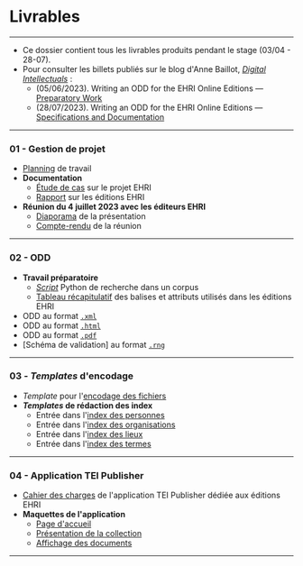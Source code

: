 # Livrables

----------

* Ce dossier contient tous les livrables produits pendant le stage (03/04 - 28-07).
* Pour consulter les billets publiés sur le blog d'Anne Baillot, [_Digital Intellectuals_](https://digitalintellectuals.hypotheses.org/) :
    * (05/06/2023). Writing an ODD for the EHRI Online Editions — [Preparatory Work](https://digitalintellectuals.hypotheses.org/4765)
    * (28/07/2023). Writing an ODD for the EHRI Online Editions — [Specifications and Documentation](https://digitalintellectuals.hypotheses.org/5034)

----------

### 01 - Gestion de projet

* [Planning](https://github.com/SarahBeniere/TNAH_Memoire-2023-BENIERE/tree/main/Livrables/01-Gestion_Projet/Planning.pdf) de travail
* **Documentation**
    * [Étude de cas](https://github.com/SarahBeniere/TNAH_Memoire-2023-BENIERE/tree/main/Livrables/01-Gestion_Projet/CS_Projet-EHRI.pdf) sur le projet EHRI
    * [Rapport](https://github.com/SarahBeniere/TNAH_Memoire-2023-BENIERE/tree/main/Livrables/01-Gestion_Projet/Rapport-EHRI.pdf) sur les éditions EHRI
* **Réunion du 4 juillet 2023 avec les éditeurs EHRI**
    * [Diaporama](https://github.com/SarahBeniere/TNAH_Memoire-2023-BENIERE/tree/main/Livrables/01-Gestion_Projet/PS_EHRI-Meeting.pdf) de la présentation
    * [Compte-rendu](https://github.com/SarahBeniere/TNAH_Memoire-2023-BENIERE/tree/main/Livrables/01-Gestion_Projet/CR_EHRI-Meeting.pdf) de la réunion

----------

### 02 - ODD

* **Travail préparatoire**
    * [_Script_](https://github.com/SarahBeniere/TNAH_Memoire-2023-BENIERE/tree/main/Livrables/02-ODD/Travail-Preparatoire/search-ehri.py) Python de recherche dans un corpus
    * [Tableau récapitulatif](https://github.com/SarahBeniere/TNAH_Memoire-2023-BENIERE/tree/main/Livrables/02-ODD/Travail-Preparatoire/Tableau-EHRI.pdf) des balises et attributs utilisés dans les éditions EHRI
* ODD au format [`.xml`](https://github.com/SarahBeniere/TNAH_Memoire-2023-BENIERE/tree/main/Livrables/02-ODD/ODD-EHRI.xml)
* ODD au format [`.html`](https://github.com/SarahBeniere/TNAH_Memoire-2023-BENIERE/tree/main/Livrables/02-ODD/ODD-EHRI.html)
* ODD au format [`.pdf`](https://github.com/SarahBeniere/TNAH_Memoire-2023-BENIERE/tree/main/Livrables/02-ODD/ODD-EHRI.pdf)
* [Schéma de validation] au format [`.rng`](https://github.com/SarahBeniere/TNAH_Memoire-2023-BENIERE/tree/main/Livrables/02-ODD/ODD-EHRI.rng)

----------

### 03 - _Templates_ d'encodage

* _Template_ pour l'[encodage des fichiers](https://github.com/SarahBeniere/TNAH_Memoire-2023-BENIERE/tree/main/Livrables/03-Templates_Encodage/template-ehri-files.xml)
* **_Templates_ de rédaction des index**
    * Entrée dans l'[index des personnes](https://github.com/SarahBeniere/TNAH_Memoire-2023-BENIERE/tree/main/Livrables/03-Templates_Encodage/Index/person-index.xml)
    * Entrée dans l'[index des organisations](https://github.com/SarahBeniere/TNAH_Memoire-2023-BENIERE/tree/main/Livrables/03-Templates_Encodage/Index/organization-index.xml)
    * Entrée dans l'[index des lieux](https://github.com/SarahBeniere/TNAH_Memoire-2023-BENIERE/tree/main/Livrables/03-Templates_Encodage/Index/place-index.xml)
    * Entrée dans l'[index des termes](https://github.com/SarahBeniere/TNAH_Memoire-2023-BENIERE/tree/main/Livrables/03-Templates_Encodage/Index/term-index.xml)

----------

### 04 - Application TEI Publisher
* [Cahier des charges](https://github.com/SarahBeniere/TNAH_Memoire-2023-BENIERE/tree/main/Livrables/04-Application_TEI-Publisher/Specifications.pdf) de l'application TEI Publisher dédiée aux éditions EHRI
* **Maquettes de l'application**
    * [Page d'accueil](https://github.com/SarahBeniere/TNAH_Memoire-2023-BENIERE/tree/main/Livrables/04-Application_TEI-Publisher/Maquettes/01-Homepage.png)
    * [Présentation de la collection](https://github.com/SarahBeniere/TNAH_Memoire-2023-BENIERE/tree/main/Livrables/04-Application_TEI-Publisher/Maquettes/02-Collection.png)
    * [Affichage des documents](https://github.com/SarahBeniere/TNAH_Memoire-2023-BENIERE/tree/main/Livrables/04-Application_TEI-Publisher/Maquettes/03-Document.png)

----------